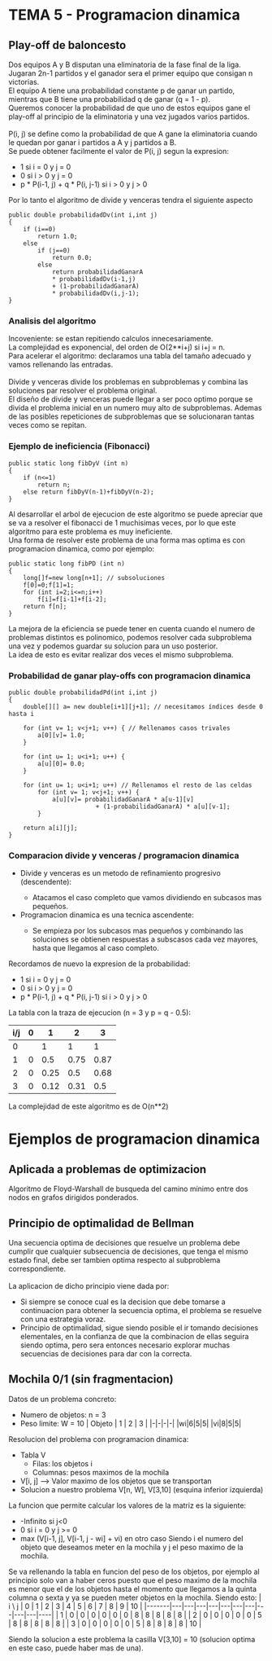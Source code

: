 # TEMA 5 - Programacion dinamica
## Play-off de baloncesto
<p>Dos equipos A y B disputan una eliminatoria de la fase final de la liga.<br>Jugaran 2n-1 partidos y el ganador sera el primer equipo que consigan n victorias.<br>El equipo A tiene una probabilidad constante p de ganar un partido, mientras que B tiene una probabilidad q de ganar (q = 1 - p).<br>Queremos conocer la probabilidad de que uno de estos equipos gane el play-off al principio de la eliminatoria y una vez jugados varios partidos.<br><br>P(i, j) se define como la probabilidad de que A gane la eliminatoria cuando le quedan por ganar i partidos a A y j partidos 
a B.<br>Se puede obtener facilmente el valor de P(i, j) segun la expresion:</p>
<ul>
<li>1 si i = 0 y j = 0</li>
<li>0 si i > 0 y j = 0</li>
<li>p * P(i-1, j) + q * P(i, j-1) si i > 0 y j > 0</li>
</ul>
<p> Por lo tanto el algoritmo de divide y venceras tendra el siguiente aspecto</p>

```
public double probabilidadDv(int i,int j)
{
	if (i==0)
		return 1.0;
	else
		if (j==0)
			return 0.0;
		else
			return probabilidadGanarA
			* probabilidadDv(i-1,j)
			+ (1-probabilidadGanarA)
			* probabilidadDv(i,j-1);
}
```

### Analisis del algoritmo
<p>Incoveniente: se estan repitiendo calculos innecesariamente.<br>La complejidad es exponencial, del orden de O(2**i+j) si i+j = n.<br>Para acelerar el algoritmo: declaramos una tabla del tamaño adecuado y vamos rellenando las entradas.<br><br>Divide y venceras divide los problemas en subproblemas y combina las soluciones par resolver el problema original.<br>El diseño de divide y venceras puede llegar a ser poco optimo porque se divida el problema inicial en un numero muy alto de subproblemas. Ademas de las posibles repeticiones de subproblemas que se solucionaran tantas veces como se repitan.</p>

### Ejemplo de ineficiencia (Fibonacci)

```
public static long fibDyV (int n)
{
	if (n<=1)
		return n;
	else return fibDyV(n-1)+fibDyV(n-2);
}
```
<p>Al desarrollar el arbol de ejecucion de este algoritmo se puede apreciar que se va a resolver el fibonacci de 1 muchisimas veces, por lo que este algoritmo para este problema es muy ineficiente.<br>Una forma de resolver este problema de una forma mas optima es con programacion dinamica, como por ejemplo:</p>

```
public static long fibPD (int n)
{
	long[]f=new long[n+1]; // subsoluciones
	f[0]=0;f[1]=1;
	for (int i=2;i<=n;i++)
		f[i]=f[i-1]+f[i-2];
	return f[n];
}
```
<p>La mejora de la eficiencia se puede tener en cuenta cuando el numero de problemas distintos es polinomico, podemos resolver cada subproblema una vez y podemos guardar su solucion para un uso posterior.<br>La idea de esto es evitar realizar dos veces el mismo subproblema.</p>

### Probabilidad de ganar play-offs con programacion dinamica

```
public double probabilidadPd(int i,int j)
{
	double[][] a= new double[i+1][j+1]; // necesitamos índices desde 0 hasta i
	
	for (int v= 1; v<j+1; v++) { // Rellenamos casos trivales
		a[0][v]= 1.0;
	}
	
	for (int u= 1; u<i+1; u++) {
		a[u][0]= 0.0;
	}
	
	for (int u= 1; u<i+1; u++) // Rellenamos el resto de las celdas
		for (int v= 1; v<j+1; v++) {
			a[u][v]= probabilidadGanarA * a[u-1][v]
						+ (1-probabilidadGanarA) * a[u][v-1];
		}
	
	return a[i][j];
}
```

### Comparacion divide y venceras / programacion dinamica
<ul>
<li>Divide y venceras es un metodo de refinamiento progresivo (descendente):</li>
	<ul>
	<li>Atacamos el caso completo que vamos dividiendo en subcasos mas pequeños.</li>
	</ul>
<li>Programacion dinamica es una tecnica ascendente:</li>
<ul>
	<li>Se empieza por los subcasos mas pequeños y combinando las soluciones se obtienen respuestas a subscasos cada vez mayores, hasta que llegamos al caso completo.</li>
	</ul>
</ul>
<p>Recordamos de nuevo la expresion de la probabilidad:</p>
<ul>
<li>1 si i = 0 y j = 0</li>
<li>0 si i > 0 y j = 0</li>
<li>p * P(i-1, j) + q * P(i, j-1) si i > 0 y j > 0</li>
</ul>
<p>La tabla con la traza de ejecucion (n = 3 y p = q - 0.5):</p>

|i/j| 0 | 1 | 2 | 3 |
|---|---|---|---|---|
| 0 |   | 1 | 1 | 1 |
| 1 | 0 | 0.5| 0.75| 0.87|
| 2 | 0 | 0.25 | 0.5 | 0.68 |
| 3 | 0 | 0.12 | 0.31 | 0.5 |

<p> La complejidad de este algoritmo es de O(n**2)</p>

# Ejemplos de programacion dinamica
## Aplicada a problemas de optimizacion
<p>Algoritmo de Floyd-Warshall de busqueda del camino minimo entre dos nodos en grafos dirigidos ponderados.</p>

## Principio de optimalidad de Bellman
<p>Una secuencia optima de decisiones que resuelve un problema debe cumplir que cualquier subsecuencia de decisiones, que tenga el mismo estado final, debe ser tambien optima respecto al subproblema correspondiente.<br><br>La aplicacion de dicho principio viene dada por:</p>
<ul>
<li>Si siempre se conoce cual es la decision que debe tomarse a continuacion para obtener la secuencia optima, el problema se resuelve con una estrategia voraz.</li>
<li>Principio de optimalidad, sigue siendo posible el ir tomando decisiones elementales, en la confianza de que la combinacion de ellas seguira siendo optima, pero sera entonces necesario explorar muchas secuencias de decisiones para dar con la correcta.</li>
</ul>

## Mochila 0/1 (sin fragmentacion)
Datos de un problema concreto:
* Numero de objetos: n = 3
* Peso limite: W = 10
| Objeto | 1 | 2 | 3 | 
|-|-|-|-|
|wi|6|5|5|
|vi|8|5|5|

Resolucion del problema con programacion dinamica:
* Tabla V
	* Filas: los objetos i
	* Columnas: pesos maximos de la mochila
* V[i, j] --> Valor maximo de los objetos que se transportan
* Solucion a nuestro problema V[n, W], V[3,10] (esquina inferior izquierda)

La funcion que permite calcular los valores de la matriz es la siguiente:
* -Infinito si j<0
* 0 si i = 0 y j >= 0
* max (V[i-1, j], V[i-1, j - wi] + vi) en otro caso
Siendo i el numero del objeto que deseamos meter en la mochila y j el peso maximo de la mochila.

Se va rellenando la tabla en funcion del peso de los objetos, por ejemplo al principio solo van a haber ceros puesto que el peso maximo de la mochila es menor que el de los objetos hasta el momento que llegamos a la quinta columna o sexta y ya se pueden meter objetos en la mochila. Siendo esto:
| i \ j | 0 | 1 | 2 | 3 | 4 | 5 | 6 | 7 | 8 | 9 | 10 |
|-------|---|---|---|---|---|---|---|---|---|---|----|
| 1     | 0 | 0 | 0 | 0 | 0 | 0 | 8 | 8 | 8 | 8 | 8  |
| 2     | 0 | 0 | 0 | 0 | 0 | 5 | 8 | 8 | 8 | 8 | 8  |
| 3     | 0 | 0 | 0 | 0 | 0 | 5 | 8 | 8 | 8 | 8 | 10 |

Siendo la solucion a este problema la casilla V[3,10] = 10 (solucion optima en este caso, puede haber mas de una).
